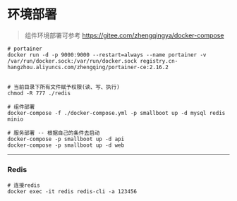 # 环境部署

> 组件环境部署可参考 https://gitee.com/zhengqingya/docker-compose

```shell
# portainer
docker run -d -p 9000:9000 --restart=always --name portainer -v /var/run/docker.sock:/var/run/docker.sock registry.cn-hangzhou.aliyuncs.com/zhengqing/portainer-ce:2.16.2


# 当前目录下所有文件赋予权限(读、写、执行)
chmod -R 777 ./redis

# 组件部署
docker-compose -f ./docker-compose.yml -p smallboot up -d mysql redis minio

# 服务部署 -- 根据自己的条件去启动
docker-compose -p smallboot up -d api
docker-compose -p smallboot up -d web
```

---

### Redis

```shell
# 连接redis
docker exec -it redis redis-cli -a 123456
```
